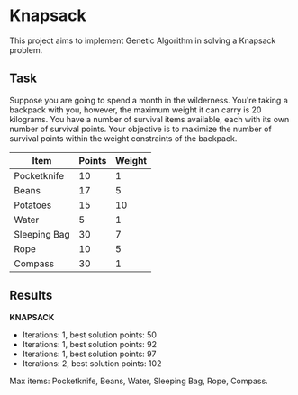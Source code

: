 # Knapsack

This project aims to implement Genetic Algorithm in solving a Knapsack problem.

## Task

Suppose you are going to spend a month in the wilderness. You're taking a backpack with you, however, the maximum weight it can carry is 20 kilograms. You have a number of survival items available, each with its own number of survival points. Your objective is to maximize the number of survival points within the weight constraints of the backpack.

| Item         | Points | Weight |
| ------------ | ------ | ------ |
| Pocketknife  | 10     | 1      |
| Beans        | 17     | 5      |
| Potatoes     | 15     | 10     |
| Water        | 5      | 1      |
| Sleeping Bag | 30     | 7      |
| Rope         | 10     | 5      |
| Compass      | 30     | 1      |

## Results

**KNAPSACK**

- Iterations: 1, best solution points: 50
- Iterations: 1, best solution points: 92
- Iterations: 1, best solution points: 97
- Iterations: 2, best solution points: 102

Max items: Pocketknife, Beans, Water, Sleeping Bag, Rope, Compass.
